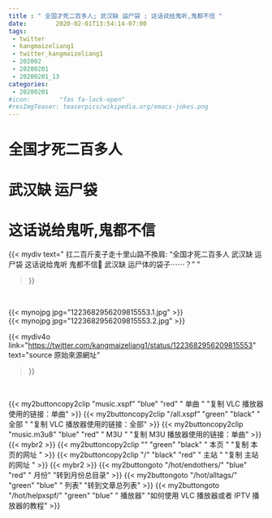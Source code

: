 ```yaml
---
title : " 全国才死二百多人; 武汉缺 运尸袋 ; 这话说给鬼听,鬼都不信 "
date:        2020-02-01T13:54:14-07:00
tags:
 - twitter
 - kangmaizeliang1
 - twitter_kangmaizeliang1
 - 202002
 - 20200201
 - 20200201_13
categories:
 - 20200201
#icon:        "fas fa-lock-open"
#resImgTeaser: teaserpics/wikipedia.org/emacs-jokes.png
---
```

<h1>
全国才死二百多人
</h1>
<h1>
武汉缺 运尸袋
</h1>
<h1>
这话说给鬼听,鬼都不信
</h1>


{{< mydiv text=" 扛二百斤麦子走十里山路不換肩: “全国才死二百多人&#10;武汉缺 运尸袋&#10;这话说给鬼听&#10;鬼都不信🤨&#10;武汉缺 运尸体的袋子⋯⋯？”  "
>}}
<br>


 {{< mynojpg jpg="1223682956209815553.1.jpg" >}}<br>  {{< mynojpg jpg="1223682956209815553.2.jpg" >}}<br> 



{{< mydiv4o link="https://twitter.com/kangmaizeliang1/status/1223682956209815553"
text="source 原始來源網址"
>}}


<br>



{{< my2buttoncopy2clip "music.xspf"        "blue"   "red"    " 单曲 "  "复制 VLC 播放器使用的链接：单曲" >}} {{< my2buttoncopy2clip "/all.xspf"         "green"  "black"  " 全部 "  "复制 VLC 播放器使用的链接：全部" >}} {{< my2buttoncopy2clip "music.m3u8"        "blue"   "red"    " M3U  "    "复制 M3U 播放器使用的链接：单曲" >}} {{< mybr2 >}} {{< my2buttoncopy2clip ""                  "green"  "black"  " 本页 "    "复制 本页的网址 " >}} {{< my2buttoncopy2clip "/"                 "black"  "red"    " 主站 "    "复制 主站的网址 " >}} {{< mybr2 >}} {{< my2buttongoto      "/hot/endothers/"   "blue"   "red"    " 月份"   "转到月份总目录" >}} {{< my2buttongoto      "/hot/alltags/"     "green"  "blue"   " 列表"   "转到文章总列表" >}} {{< my2buttongoto      "/hot/helpxspf/"    "green"  "blue"   " 播放器" "如何使用 VLC 播放器或者 IPTV 播放器的教程" >}} 
